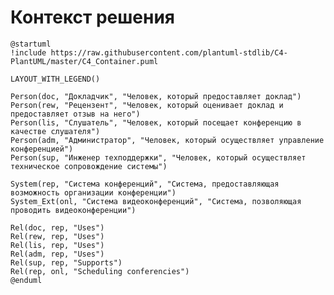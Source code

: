 # Контекст решения
<!-- Окружение системы (роли, участники, внешние системы) и связи системы с ним. Диаграмма контекста C4 и текстовое описание. 
Подробнее: https://confluence.mts.ru/pages/viewpage.action?pageId=375783261
-->
```plantuml
@startuml
!include https://raw.githubusercontent.com/plantuml-stdlib/C4-PlantUML/master/C4_Container.puml

LAYOUT_WITH_LEGEND()

Person(doc, "Докладчик", "Человек, который предоставляет доклад")
Person(rew, "Рецензент", "Человек, который оценивает доклад и предоставляет отзыв на него")
Person(lis, "Слушатель", "Человек, который посещает конференцию в качестве слушателя")
Person(adm, "Администратор", "Человек, который осуществляет управление конференцией")
Person(sup, "Инженер техподдержки", "Человек, который осуществляет техническое сопровождение системы")

System(rep, "Система конференций", "Система, предоставляющая возможность организации конференции")
System_Ext(onl, "Система видеоконференций", "Система, позволяющая проводить видеоконференции")

Rel(doc, rep, "Uses")
Rel(rew, rep, "Uses")
Rel(lis, rep, "Uses")
Rel(adm, rep, "Uses")
Rel(sup, rep, "Supports")
Rel(rep, onl, "Scheduling conferencies")
@enduml
```
